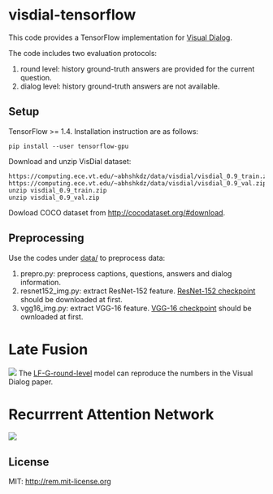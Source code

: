 # visdial-tensorflow
This code provides a TensorFlow implementation for [Visual Dialog](https://arxiv.org/pdf/1611.08669.pdf).

The code includes two evaluation protocols:

1. round level: history ground-truth answers are provided for the current question.
2. dialog level: history ground-truth answers are not available.

## Setup
TensorFlow >= 1.4. Installation instruction are as follows:
```
pip install --user tensorflow-gpu
```
Download and unzip VisDial dataset:
```
https://computing.ece.vt.edu/~abhshkdz/data/visdial/visdial_0.9_train.zip
https://computing.ece.vt.edu/~abhshkdz/data/visdial/visdial_0.9_val.zip
unzip visdial_0.9_train.zip
unzip visdial_0.9_val.zip
```
Dowload COCO dataset from http://cocodataset.org/#download.

## Preprocessing
Use the codes under [data/](https://github.com/hehefan/visdial-tensorflow/tree/master/data) to preprocess data:

1. prepro.py: preprocess captions, questions, answers and dialog information.
2. resnet152_img.py: extract ResNet-152 feature. [ResNet-152 checkpoint](http://download.tensorflow.org/models/resnet_v1_152_2016_08_28.tar.gz) should be downloaded at first.	
3. vgg16_img.py: extract VGG-16 feature. [VGG-16 checkpoint](http://download.tensorflow.org/models/vgg_16_2016_08_28.tar.gz) should be ownloaded at first.

# Late Fusion
![](https://github.com/hehefan/visdial-tensorflow/blob/master/images/lf.png)
The [LF-G-round-level](https://github.com/hehefan/visdial-tensorflow/tree/master/LF-G-round-level) model can reproduce the numbers in the Visual Dialog paper.

# Recurrrent Attention Network
![](https://github.com/hehefan/visdial-tensorflow/blob/master/images/recurrent_attention_network.png)

## License
MIT: http://rem.mit-license.org
